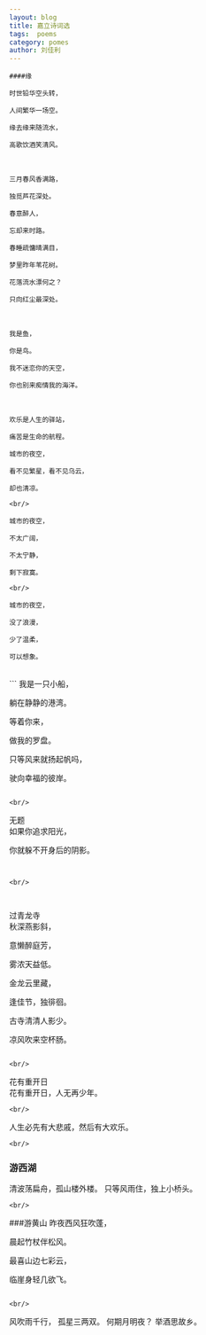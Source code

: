 ```yaml
---
layout: blog  
title: 嘉立诗词选  
tags:  poems
category: pomes  
author: 刘佳利
---
```


```
####缘

时世铅华空头转，

人间繁华一场空。

缘去缘来随流水，

高歌饮酒笑清风。

```
<br/>

```
三月春风香满路， 

独觅芦花深处。

春意醉人，

忘却来时路。

```

```
春睡疏慵晴满目，

梦里昨年苇花树。

花落流水漂何之？

只向红尘最深处。

```
<br/>

```
我是鱼，

你是鸟。

我不迷恋你的天空，

你也别来痴情我的海洋。

```
<br/>

```
欢乐是人生的驿站，

痛苦是生命的航程。
```

```
城市的夜空，

看不见繁星，看不见乌云，

却也清凉。

<br/>

城市的夜空，

不太广阔，

不太宁静，

剩下寂寞。

<br/>

城市的夜空，

没了浪漫，

少了温柔，

可以想象。

```
<br/>
```
我是一只小船，

躺在静静的港湾。

等着你来，

做我的罗盘。

只等风来就扬起帆吗，

驶向幸福的彼岸。

```

<br/>

```
无题
<br/>
如果你追求阳光，

你就躲不开身后的阴影。

```


<br/>



``` 
过青龙寺
<br/>
秋深燕影斜，

意懒醉庭芳，

雾浓天益低。

金龙云里藏，

逢佳节，独徘徊。

古寺清清人影少。

凉风吹来空杯肠。

```

<br/>

```
花有重开日
<br/>
花有重开日，人无再少年。
```
<br/>

``` 
人生必先有大悲戚，然后有大欢乐。
```
<br/>
```
### 游西湖
清波荡扁舟，孤山楼外楼。
只等风雨住，独上小桥头。
```
<br/>
```
###游黄山
昨夜西风狂吹蓬， 

晨起竹杖伴松风。 

最喜山边七彩云， 

临崖身轻几欲飞。
```

<br/>

```
风吹雨千行， 
孤星三两双。
何期月明夜？ 
举酒思故乡。
```

